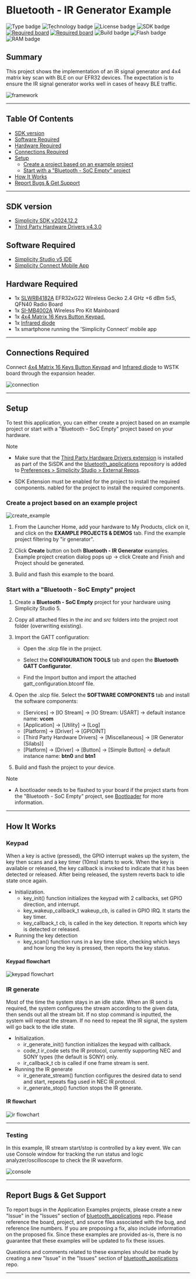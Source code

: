 # Bluetooth - IR Generator Example #

![Type badge](https://img.shields.io/badge/Type-Virtual%20Application-green)
![Technology badge](https://img.shields.io/badge/Technology-Bluetooth-green)
![License badge](https://img.shields.io/badge/License-Zlib-green)
![SDK badge](https://img.shields.io/badge/SDK-v2024.12.2-green)
[![Required board](https://img.shields.io/badge/Amazon-Infrared%20diode-green)](https://www.amazon.com/Digital-Receiver-Transmitter-Arduino-Compatible/dp/B01E20VQD8/ref=sr_1_14?dchild=1&keywords=IR+receiver&qid=1591754671&s=aht&sr=1-14)
[![Required board](https://img.shields.io/badge/Amazon-4x4%20Matrix%2016%20Keys%20Button%20Keypad.-green)](https://www.amazon.com/Tegg-Matrix-Button-Arduino-Raspberry/dp/B07QKCQGXS/ref=sr_1_4?dchild=1&keywords=Key+matrix&qid=1591754882&sr=8-4)
![Build badge](https://img.shields.io/badge/Build-passing-green)
![Flash badge](https://img.shields.io/badge/Flash-197.56%20KB-blue)
![RAM badge](https://img.shields.io/badge/RAM-10.93%20KB-blue)

## Summary ##

This project shows the implementation of an IR signal generator and 4x4 matrix key scan with BLE on our EFR32 devices.
The expectation is to ensure the IR signal generator works well in cases of heavy BLE traffic.

![framework](image/framework.png)

---

## Table Of Contents ##

- [SDK version](#sdk-version)
- [Software Required](#software-required)
- [Hardware Required](#hardware-required)
- [Connections Required](#connections-required)
- [Setup](#setup)
  - [Create a project based on an example project](#create-a-project-based-on-an-example-project)
  - [Start with a "Bluetooth - SoC Empty" project](#start-with-a-bluetooth---soc-empty-project)
- [How It Works](#how-it-works)
- [Report Bugs & Get Support](#report-bugs--get-support)

---

## SDK version ##

- [Simplicity SDK v2024.12.2](https://github.com/SiliconLabs/simplicity_sdk)
- [Third Party Hardware Drivers v4.3.0](https://github.com/SiliconLabs/third_party_hw_drivers_extension)

## Software Required ##

- [Simplicity Studio v5 IDE](https://www.silabs.com/developers/simplicity-studio)
- [Simplicity Connect Mobile App](https://www.silabs.com/developer-tools/simplicity-connect-mobile-app)

## Hardware Required ##

- 1x [SLWRB4182A](https://www.silabs.com/development-tools/wireless/slwrb4182a-efr32xg22-wireless-gecko-radio-board) EFR32xG22 Wireless Gecko 2.4 GHz +6 dBm 5x5, QFN40 Radio Board
- 1x [SI-MB4002A](https://www.silabs.com/development-tools/wireless/wireless-pro-kit-mainboard) Wireless Pro Kit Mainboard
- 1x [4x4 Matrix 16 Keys Button Keypad.](https://www.amazon.com/Tegg-Matrix-Button-Arduino-Raspberry/dp/B07QKCQGXS/ref=sr_1_4?dchild=1&keywords=Key+matrix&qid=1591754882&sr=8-4)
- 1x [Infrared diode](https://www.amazon.com/Digital-Receiver-Transmitter-Arduino-Compatible/dp/B01E20VQD8/ref=sr_1_14?dchild=1&keywords=IR+receiver&qid=1591754671&s=aht&sr=1-14)
- 1x smartphone running the 'Simplicity Connect' mobile app

---

## Connections Required ##

Connect [4x4 Matrix 16 Keys Button Keypad](https://www.amazon.com/Tegg-Matrix-Button-Arduino-Raspberry/dp/B07QKCQGXS/ref=sr_1_4?dchild=1&keywords=Key+matrix&qid=1591754882&sr=8-4) and [Infrared diode](https://www.amazon.com/Digital-Receiver-Transmitter-Arduino-Compatible/dp/B01E20VQD8/ref=sr_1_14?dchild=1&keywords=IR+receiver&qid=1591754671&s=aht&sr=1-14) to WSTK board through the expansion header.

![connection](image/hardware_connection.png)

---

## Setup ##

To test this application, you can either create a project based on an example project or start with a "Bluetooth - SoC Empty" project based on your hardware.

> [!NOTE]
>
> - Make sure that the [Third Party Hardware Drivers extension](https://github.com/SiliconLabs/third_party_hw_drivers_extension) is installed as part of the SiSDK and the [bluetooth_applications](https://github.com/SiliconLabs/bluetooth_applications) repository is added to [Preferences > Simplicity Studio > External Repos](https://docs.silabs.com/simplicity-studio-5-users-guide/latest/ss-5-users-guide-about-the-launcher/welcome-and-device-tabs).
>
> - SDK Extension must be enabled for the project to install the required components.
nabled for the project to install the required components.

### Create a project based on an example project ###

![create_example](image/create_example.png)

1. From the Launcher Home, add your hardware to My Products, click on it, and click on the **EXAMPLE PROJECTS & DEMOS** tab. Find the example project filtering by "ir generator".

2. Click **Create** button on both **Bluetooth - IR Generator** examples. Example project creation dialog pops up -> click Create and Finish and Project should be generated.

3. Build and flash this example to the board.

### Start with a "Bluetooth - SoC Empty" project ###

1. Create a **Bluetooth - SoC Empty** project for your hardware using Simplicity Studio 5.

2. Copy all attached files in the *inc* and *src* folders into the project root folder (overwriting existing).

3. Import the GATT configuration:

   - Open the .slcp file in the project.

   - Select the **CONFIGURATION TOOLS** tab and open the **Bluetooth GATT Configurator**.

   - Find the Import button and import the attached gatt_configuration.btconf file.

4. Open the .slcp file. Select the **SOFTWARE COMPONENTS** tab and install the software components:

   - [Services] → [IO Stream] → [IO Stream: USART] → default instance name: **vcom**
   - [Application] → [Utility] → [Log]
   - [Platform] → [Driver] → [GPIOINT]
   - [Third Party Hardware Drivers] → [Miscellaneous] → [IR Generator (Silabs)]
   - [Platform] → [Driver] → [Button] → [Simple Button] → default instance name: **btn0** and **btn1**

5. Build and flash the project to your device.

> [!NOTE]
>
> - A bootloader needs to be flashed to your board if the project starts from the "Bluetooth - SoC Empty" project, see [Bootloader](https://github.com/SiliconLabs/bluetooth_applications/blob/master/README.md#bootloader) for more information.

---

## How It Works ##

### Keypad ###

When a key is active (pressed), the GPIO interrupt wakes up the system, the key then scans and a key timer (10ms) starts to work. When the key is available or released, the key callback is invoked to indicate that it has been detected or released. After being released, the system reverts back to idle state once again.

- Initialization.
  - key_init() function initializes the keypad with 2 callbacks, set GPIO direction, and interrupt.
  - key_wakeup_callback_t wakeup_cb, is called in GPIO IRQ. It starts the key timer.
  - key_callback_t cb, is called in the key detection. It reports which key is detected or released.
- Running the key detection
  - key_scan() function runs in a key time slice, checking which keys and how long the key is pressed, then reports the key status.

#### Keypad flowchart ###

![keypad flowchart](image/keypad.png)

### IR generate ###

Most of the time the system stays in an idle state. When an IR send is required, the system configures the stream according to the given data, then sends out all the stream bit. If no stop command is inputted, the system will repeat the stream. If no need to repeat the IR signal, the system will go back to the idle state.

- Initialization.
  - ir_generate_init() function initializes the keypad with callback.
  - code_t ir_code sets the IR protocol, currently supporting NEC and SONY types (the default is SONY) only.
  - ir_callback_t cb is called if one frame stream is sent.
- Running the IR generate
  - ir_generate_stream() function configures the desired data to send and start, repeats flag used in NEC IR protocol.
  - ir_generate_stop() function stops the IR generate.

#### IR flowchart ####

![ir flowchart](image/ir.png)

---

### Testing ###

In this example, IR stream start/stop is controlled by a key event. We can use Console window for tracking the run status and logic analyzer/oscilloscope to check the IR waveform.

![console](image/console.png)

---

## Report Bugs & Get Support ##

To report bugs in the Application Examples projects, please create a new "Issue" in the "Issues" section of [bluetooth_applications](https://github.com/SiliconLabs/bluetooth_applications) repo. Please reference the board, project, and source files associated with the bug, and reference line numbers. If you are proposing a fix, also include information on the proposed fix. Since these examples are provided as-is, there is no guarantee that these examples will be updated to fix these issues.

Questions and comments related to these examples should be made by creating a new "Issue" in the "Issues" section of [bluetooth_applications](https://github.com/SiliconLabs/bluetooth_applications) repo.

---

